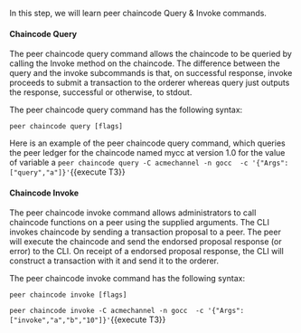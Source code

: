 
In this step, we will learn peer chaincode Query & Invoke commands.

#### Chaincode Query
The peer chaincode query command allows the chaincode to be queried by calling the Invoke method on the chaincode. The difference between the query and the invoke subcommands is that, on successful response, invoke proceeds to submit a transaction to the orderer whereas query just outputs the response, successful or otherwise, to stdout.

The peer chaincode query command has the following syntax:
```
peer chaincode query [flags]
```

Here is an example of the peer chaincode query command, which queries the peer ledger for the chaincode named mycc at version 1.0 for the value of variable a
`peer chaincode query -C acmechannel -n gocc  -c '{"Args":["query","a"]}'`{{execute T3}}


#### Chaincode Invoke
The peer chaincode invoke command allows administrators to call chaincode functions on a peer using the supplied arguments. The CLI invokes chaincode by sending a transaction proposal to a peer. The peer will execute the chaincode and send the endorsed proposal response (or error) to the CLI. On receipt of a endorsed proposal response, the CLI will construct a transaction with it and send it to the orderer.

The peer chaincode invoke command has the following syntax:
```
peer chaincode invoke [flags]
```

`peer chaincode invoke -C acmechannel -n gocc  -c '{"Args":["invoke","a","b","10"]}'`{{execute T3}}
